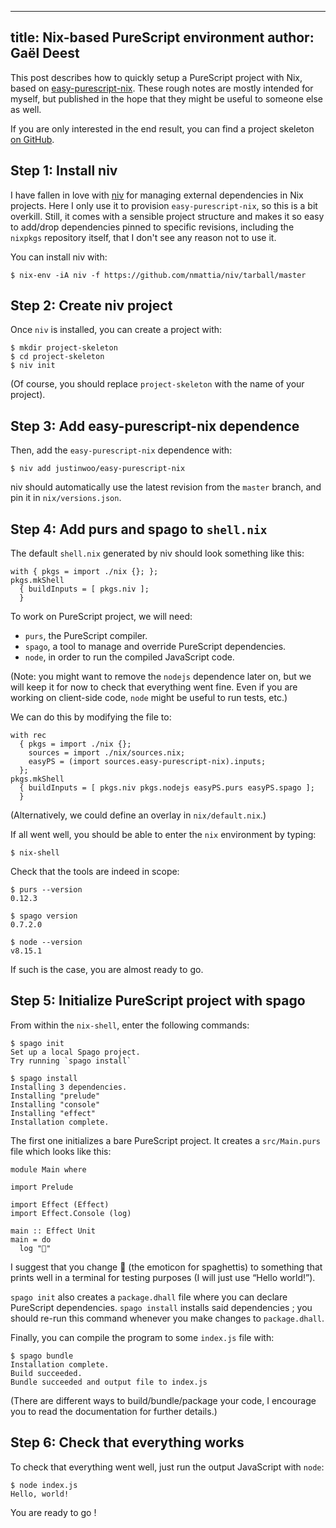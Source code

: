 ----
title: Nix-based PureScript environment
author: Gaël Deest
----

This post describes how to quickly setup a PureScript project with Nix, based on
[easy-purescript-nix](https://github.com/justinwoo/easy-purescript-nix). These
rough notes are mostly intended for myself, but published in the hope that they
might be useful to someone else as well.

If you are only interested in the end result, you can find a project skeleton
[on GitHub](https://github.com/gdeest/purescript-skeleton).

## Step 1: Install niv

I have fallen in love with [niv](https://github.com/nmattia/niv) for managing
external dependencies in Nix projects. Here I only use it to provision
`easy-purescript-nix`, so this is a bit overkill. Still, it comes with a
sensible project structure and makes it so easy to add/drop dependencies pinned
to specific revisions, including the `nixpkgs` repository itself, that I don't
see any reason not to use it.

You can install niv with:
```
$ nix-env -iA niv -f https://github.com/nmattia/niv/tarball/master
```

## Step 2: Create niv project

Once `niv` is installed, you can create a project with:
```
$ mkdir project-skeleton
$ cd project-skeleton
$ niv init
```
(Of course, you should replace `project-skeleton` with the name of your project).

## Step 3: Add easy-purescript-nix dependence

Then, add the `easy-purescript-nix` dependence with:
```
$ niv add justinwoo/easy-purescript-nix
```
niv should automatically use the latest revision from the `master` branch, and
pin it in `nix/versions.json`.

## Step 4: Add purs and spago to `shell.nix`

The default `shell.nix` generated by niv should look something like this:
```
with { pkgs = import ./nix {}; };
pkgs.mkShell
  { buildInputs = [ pkgs.niv ];
  }
```

To work on PureScript project, we will need:

* `purs`, the PureScript compiler.
* `spago`, a tool to manage and override PureScript dependencies.
* `node`, in order to run the compiled JavaScript code.

(Note: you might want to remove the `nodejs` dependence later on, but we will
keep it for now to check that everything went fine. Even if you are working on
client-side code, `node` might be useful to run tests, etc.)

We can do this by modifying the file to:
```
with rec
  { pkgs = import ./nix {};
    sources = import ./nix/sources.nix;
    easyPS = (import sources.easy-purescript-nix).inputs;
  };
pkgs.mkShell
  { buildInputs = [ pkgs.niv pkgs.nodejs easyPS.purs easyPS.spago ];
  }
```
(Alternatively, we could define an overlay in `nix/default.nix`.)

If all went well, you should be able to enter the `nix` environment by typing:
```
$ nix-shell
```
Check that the tools are indeed in scope:
```
$ purs --version
0.12.3

$ spago version
0.7.2.0

$ node --version
v8.15.1
```
If such is the case, you are almost ready to go.

## Step 5: Initialize PureScript project with spago

From within the `nix-shell`, enter the following commands:
```
$ spago init
Set up a local Spago project.
Try running `spago install`

$ spago install
Installing 3 dependencies.
Installing "prelude"
Installing "console"
Installing "effect"
Installation complete.
```

The first one initializes a bare PureScript project. It creates a `src/Main.purs` file which looks like this:
```
module Main where

import Prelude

import Effect (Effect)
import Effect.Console (log)

main :: Effect Unit
main = do
  log "🍝"
```
I suggest that you change 🍝 (the emoticon for spaghettis) to something that prints well in a terminal for testing purposes (I will just use “Hello world!”).

`spago init` also creates a `package.dhall` file where you can declare
PureScript dependencies. `spago install` installs said dependencies ; you should
re-run this command whenever you make changes to `package.dhall`.

Finally, you can compile the program to some `index.js` file with:
```
$ spago bundle
Installation complete.
Build succeeded.
Bundle succeeded and output file to index.js
```
(There are different ways to build/bundle/package your code, I encourage you to read the documentation for further details.)

## Step 6: Check that everything works

To check that everything went well, just run the output JavaScript with `node`:
```
$ node index.js
Hello, world!
```

You are ready to go !
